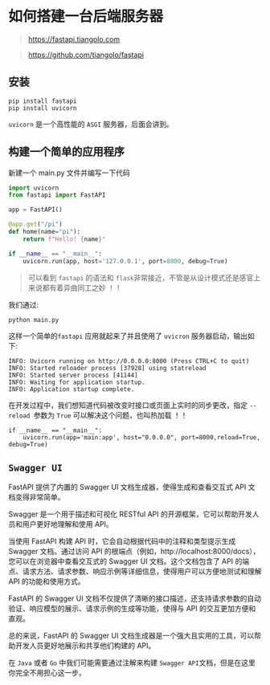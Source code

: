 # 如何搭建一台后端服务器

> https://fastapi.tiangolo.com

> https://github.com/tiangolo/fastapi

## 安装

```shell
pip install fastapi
pip install uvicorn
```

`uvicorn` 是一个高性能的 `ASGI` 服务器，后面会讲到。

## 构建一个简单的应用程序

新建一个 main.py 文件并编写一下代码

```python
import uvicorn
from fastapi import FastAPI

app = FastAPI()

@app.get("/pi")
def home(name="pi"):
    return f"Hello! {name}"

if __name__ == "__main__":
    uvicorn.run(app, host='127.0.0.1', port=8000, debug=True)
```

> 可以看到 `fastapi` 的语法和 `flask`非常接近，不管是从设计模式还是感官上来说都有着异曲同工之妙 ！！

我们通过:
````shell
python main.py
````

这样一个简单的`fastapi` 应用就起来了并且使用了 `uvicron` 服务器启动，输出如下:

```shell
INFO: Uvicorn running on http://0.0.0.0:8000 (Press CTRL+C to quit)
INFO: Started reloader process [37928] using statreload
INFO: Started server process [41144]
INFO: Waiting for application startup.
INFO: Application startup complete.
```

在开发过程中，我们想知道代码被改变时接口或页面上实时的同步更改，指定 `--reload `参数为 `True` 可以解决这个问题，也叫热加载 ！！

```shell
if __name__ == "__main__":
    uvicorn.run(app='main:app', host="0.0.0.0", port=8000,reload=True, debug=True)
```

## `Swagger UI`

FastAPI 提供了内置的 Swagger UI 文档生成器，使得生成和查看交互式 API 文档变得非常简单。

Swagger 是一个用于描述和可视化 RESTful API 的开源框架，它可以帮助开发人员和用户更好地理解和使用 API。

当使用 FastAPI 构建 API 时，它会自动根据代码中的注释和类型提示生成 Swagger 文档。通过访问 API 的根端点（例如，http://localhost:8000/docs），您可以在浏览器中查看交互式的 Swagger UI 文档。这个文档包含了 API 的端点、请求方法、请求参数、响应示例等详细信息，使得用户可以方便地测试和理解 API 的功能和使用方式。

FastAPI 的 Swagger UI 文档不仅提供了清晰的接口描述，还支持请求参数的自动验证、响应模型的展示、请求示例的生成等功能，使得与 API 的交互更加方便和直观。

总的来说，FastAPI 的 Swagger UI 文档生成器是一个强大且实用的工具，可以帮助开发人员更好地展示和共享他们构建的 API。

在 `Java` 或者 `Go` 中我们可能需要通过注解来构建 `Swagger API`文档，但是在这里你完全不用担心这一步。


